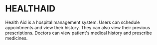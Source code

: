 # HEALTHAID
Health Aid is a hospital management system. Users can schedule appointments and view their history. They can also view their previous prescriptions.
Doctors can view patient's medical history and prescribe medicines.
